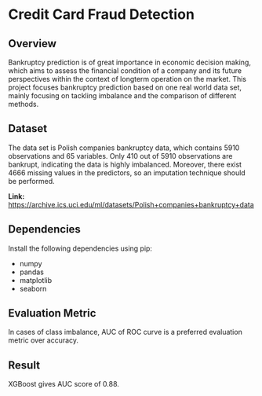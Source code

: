 # Credit Card Fraud Detection

## Overview
Bankruptcy prediction is of great importance in economic decision making, which aims to assess the financial condition of a company and its future perspectives within the context of longterm operation on the market. This project focuses bankruptcy prediction based on one real world data set, mainly focusing on tackling imbalance and the comparison of different methods.

## Dataset
The data set is Polish companies bankruptcy data, which contains 5910 observations and 65 variables. Only 410 out of 5910 observations are bankrupt, indicating the data is highly imbalanced. Moreover, there exist 4666 missing values in the predictors, so an imputation technique should be performed.

**Link:** https://archive.ics.uci.edu/ml/datasets/Polish+companies+bankruptcy+data

## Dependencies
Install the following dependencies using pip:
* numpy
* pandas
* matplotlib
* seaborn

## Evaluation Metric
In cases of class imbalance, AUC of ROC curve is a preferred evaluation metric over accuracy.

## Result
XGBoost gives AUC score of 0.88.
